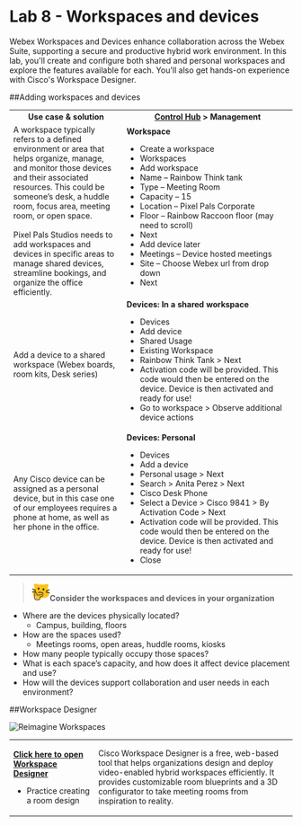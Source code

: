 # Lab 8 - Workspaces and devices
Webex Workspaces and Devices enhance collaboration across the Webex Suite, supporting a secure and productive hybrid work environment. In this lab, you'll create and configure both shared and personal workspaces and explore the features available for each. You'll also get hands-on experience with Cisco's Workspace Designer. 

##Adding workspaces and devices   

<table>
  <tbody>
    <tr>
      <th style="width:40%;">Use case &amp; solution</th>
      <th style="width:60%;">
        <a href="http://admin.webex.com/" target="_blank">Control Hub</a> &gt; Management
      </th>
    <tr> <td>
        A workspace typically refers to a defined environment or area that helps organize, manage, and monitor those devices and their associated resources. This could be someone’s desk, a huddle room, focus area, meeting room, or open space.<br><br>
        Pixel Pals Studios needs to add workspaces and devices in specific areas to manage shared devices, streamline bookings, and organize the office efficiently.
      </td>
      <td>
        <strong>Workspace</strong>
        <ul>
          <li>Create a workspace</li>
          <li>Workspaces</li>
          <li>Add workspace</li>
          <li>Name – Rainbow Think tank</li>
          <li>Type – Meeting Room</li>
          <li>Capacity – 15</li>
          <li>Location – Pixel Pals Corporate</li>
          <li>Floor – Rainbow Raccoon floor (may need to scroll)</li>
          <li>Next</li>
          <li>Add device later</li>
          <li>Meetings – Device hosted meetings</li>
          <li>Site – Choose Webex url from drop down</li>
          <li>Next</li>
        </ul>
      </td></tr> <tr><td>
        Add a device to a shared workspace (Webex boards, room kits, Desk series)
      </td>
      <td>
        <strong>Devices: In a shared workspace</strong>
        <ul>
          <li>Devices</li>
          <li>Add device</li>
          <li>Shared Usage</li>
          <li>Existing Workspace</li>
          <li>Rainbow Think Tank &gt; Next</li>
          <li>Activation code will be provided. This code would then be entered on the device. Device is then activated and ready for use!</li>
          <li>Go to workspace &gt; Observe additional device actions</li>
        </ul>
      </td>
    </tr>
    <tr>  <td>
        Any Cisco device can be assigned as a personal device, but in this case one of our employees requires a phone at home, as well as her phone in the office.
      </td>
      <td>
        <strong>Devices: Personal</strong>
        <ul>
          <li>Devices</li>
          <li>Add a device</li>
          <li>Personal usage &gt; Next</li>
          <li>Search &gt; Anita Perez &gt; Next</li>
          <li>Cisco Desk Phone</li>
          <li>Select a Device &gt; Cisco 9841 &gt; By Activation Code &gt; Next</li>
          <li>Activation code will be provided. This code would then be entered on the device. Device is then activated and ready for use!</li>
          <li>Close</li>
        </ul>
      </td>
    </tr>
  </tbody>
</table>

>![Think About It](template_assets/thinkingcat.png)**Consider the workspaces and devices in your organization**<br>

- Where are the devices physically located?<br>
    - Campus, building, floors<br>
- How are the spaces used?<br>
    - Meetings rooms, open areas, huddle rooms, kiosks<br>
- How many people typically occupy those spaces?<br>
- What is each space’s capacity, and how does it affect device placement and use?<br>
- How will the devices support collaboration and user needs in each environment?<br>

##Workspace Designer

![Reimagine Workspaces](<template_assets/reimagine-workspaces.gif>)

<table>
  <tbody>
    <tr>
      <td style="width:30%;">
        <p>
          <a href="https://www.webex.com/us/en/workspaces/workspace-designer.html" target="_blank"><strong>Click here to open Workspace Designer</strong></a>
        </p>
        <ul>
          <li>Practice creating a room design</li>
        </ul>
      </td>
      <td style="width:70%;">
        <p>
          Cisco Workspace Designer is a free, web-based tool that helps organizations design and deploy video-enabled hybrid workspaces efficiently. It provides customizable room blueprints and a 3D configurator to take meeting rooms from inspiration to reality.
        </p>
      </td>
    </tr>
  </tbody>
</table>